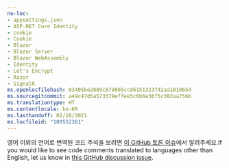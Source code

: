 ```yaml
---
no-loc:
- appsettings.json
- ASP.NET Core Identity
- cookie
- Cookie
- Blazor
- Blazor Server
- Blazor WebAssembly
- Identity
- Let's Encrypt
- Razor
- SignalR
ms.openlocfilehash: 03405be2889c879865ccd6151323742aa1810654
ms.sourcegitcommit: a49c47d5a573379effee5c6b6e36f5c302aa756b
ms.translationtype: HT
ms.contentlocale: ko-KR
ms.lasthandoff: 02/16/2021
ms.locfileid: "100552361"
---
```

<span data-ttu-id="bffd4-101">영어 이외의 언어로 번역된 코드 주석을 보려면 [이 GitHub 토론 이슈](https://github.com/MicrosoftDocs/feedback/issues/2515)에서 알려주세요.</span><span class="sxs-lookup"><span data-stu-id="bffd4-101">If you would like to see code comments translated to languages other than English, let us know in [this GitHub discussion issue](https://github.com/MicrosoftDocs/feedback/issues/2515).</span></span>